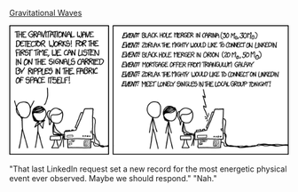 [Gravitational Waves](https://xkcd.com/1642)

![Gravitational Waves](./random_comic.png)

"That last LinkedIn request set a new record for the most energetic physical event ever observed. Maybe we should respond." "Nah."


